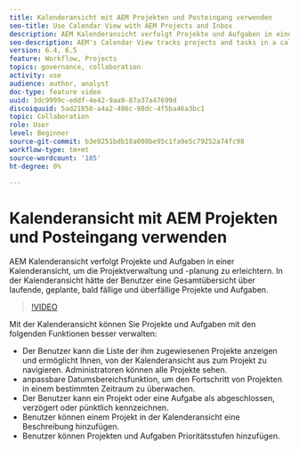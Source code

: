 ```yaml
---
title: Kalenderansicht mit AEM Projekten und Posteingang verwenden
seo-title: Use Calendar View with AEM Projects and Inbox
description: AEM Kalenderansicht verfolgt Projekte und Aufgaben in einer Kalenderansicht, um die Projektverwaltung und -planung zu erleichtern. In der Kalenderansicht hätte der Benutzer eine Gesamtübersicht über laufende, geplante, bald fällige und überfällige Projekte und Aufgaben.
seo-description: AEM's Calendar View tracks projects and tasks in a calendar view for easier project management and scheduling. With Calendar view, user would have an overall visibility over projects and tasks that are currently in progress, planned, due soon and past due.
version: 6.4, 6.5
feature: Workflow, Projects
topics: governance, collaboration
activity: use
audience: author, analyst
doc-type: feature video
uuid: 3dc9999c-eddf-4e42-9aa9-87a37a47699d
discoiquuid: 5ad21858-a4a2-486c-98dc-4f5ba46a3bc1
topic: Collaboration
role: User
level: Beginner
source-git-commit: b3e9251bdb18a008be95c1fa9e5c79252a74fc98
workflow-type: tm+mt
source-wordcount: '185'
ht-degree: 0%

---
```



# Kalenderansicht mit AEM Projekten und Posteingang verwenden

AEM Kalenderansicht verfolgt Projekte und Aufgaben in einer Kalenderansicht, um die Projektverwaltung und -planung zu erleichtern. In der Kalenderansicht hätte der Benutzer eine Gesamtübersicht über laufende, geplante, bald fällige und überfällige Projekte und Aufgaben.

>[!VIDEO](https://video.tv.adobe.com/v/16804?quality=12&learn=on)

Mit der Kalenderansicht können Sie Projekte und Aufgaben mit den folgenden Funktionen besser verwalten:

* Der Benutzer kann die Liste der ihm zugewiesenen Projekte anzeigen und ermöglicht Ihnen, von der Kalenderansicht aus zum Projekt zu navigieren. Administratoren können alle Projekte sehen.
* anpassbare Datumsbereichsfunktion, um den Fortschritt von Projekten in einem bestimmten Zeitraum zu überwachen.
* Der Benutzer kann ein Projekt oder eine Aufgabe als abgeschlossen, verzögert oder pünktlich kennzeichnen.
* Benutzer können einem Projekt in der Kalenderansicht eine Beschreibung hinzufügen.
* Benutzer können Projekten und Aufgaben Prioritätsstufen hinzufügen.
